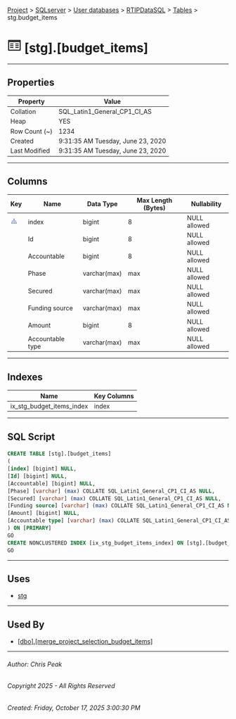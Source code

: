 #### 

[Project](../../../../index.md) > [SQLserver](../../../index.md) > [User databases](../../index.md) > [RTIPDataSQL](../index.md) > [Tables](Tables.md) > stg.budget_items

# ![Tables](../../../../Images/Table32.png) [stg].[budget_items]

---

## <a name="#properties"></a>Properties

| Property | Value |
|---|---|
| Collation | SQL_Latin1_General_CP1_CI_AS |
| Heap | YES |
| Row Count (~) | 1234 |
| Created | 9:31:35 AM Tuesday, June 23, 2020 |
| Last Modified | 9:31:35 AM Tuesday, June 23, 2020 |


---

## <a name="#columns"></a>Columns

| Key | Name | Data Type | Max Length (Bytes) | Nullability |
|---|---|---|---|---|
| [![Indexes ix_stg_budget_items_index](../../../../Images/Index.png)](#indexes) | index | bigint | 8 | NULL allowed |
|  | Id | bigint | 8 | NULL allowed |
|  | Accountable | bigint | 8 | NULL allowed |
|  | Phase | varchar(max) | max | NULL allowed |
|  | Secured | varchar(max) | max | NULL allowed |
|  | Funding source | varchar(max) | max | NULL allowed |
|  | Amount | bigint | 8 | NULL allowed |
|  | Accountable type | varchar(max) | max | NULL allowed |


---

## <a name="#indexes"></a>Indexes

| Name | Key Columns |
|---|---|
| ix_stg_budget_items_index | index |


---

## <a name="#sqlscript"></a>SQL Script

```sql
CREATE TABLE [stg].[budget_items]
(
[index] [bigint] NULL,
[Id] [bigint] NULL,
[Accountable] [bigint] NULL,
[Phase] [varchar] (max) COLLATE SQL_Latin1_General_CP1_CI_AS NULL,
[Secured] [varchar] (max) COLLATE SQL_Latin1_General_CP1_CI_AS NULL,
[Funding source] [varchar] (max) COLLATE SQL_Latin1_General_CP1_CI_AS NULL,
[Amount] [bigint] NULL,
[Accountable type] [varchar] (max) COLLATE SQL_Latin1_General_CP1_CI_AS NULL
) ON [PRIMARY]
GO
CREATE NONCLUSTERED INDEX [ix_stg_budget_items_index] ON [stg].[budget_items] ([index]) ON [PRIMARY]
GO

```


---

## <a name="#uses"></a>Uses

* [stg](../Security/Schemas/dbo_stg.md)


---

## <a name="#usedby"></a>Used By

* [[dbo].[merge_project_selection_budget_items]](../Programmability/Stored_Procedures/dbo_merge_project_selection_budget_items.md)


---

###### Author:  Chris Peak

###### Copyright 2025 - All Rights Reserved

###### Created: Friday, October 17, 2025 3:00:30 PM

